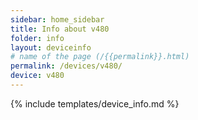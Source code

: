 ```yaml
---
sidebar: home_sidebar
title: Info about v480
folder: info
layout: deviceinfo
# name of the page (/{{permalink}}.html)
permalink: /devices/v480/
device: v480
---
```

{% include templates/device_info.md %}
